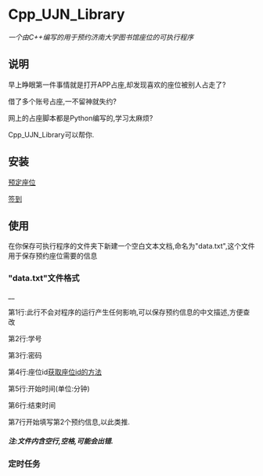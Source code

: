 # Cpp_UJN_Library

_一个由C++编写的用于预约济南大学图书馆座位的可执行程序_

## 说明

早上睁眼第一件事情就是打开APP占座,却发现喜欢的座位被别人占走了?

借了多个账号占座,一不留神就失约?

网上的占座脚本都是Python编写的,学习太麻烦?

Cpp_UJN_Library可以帮你.

## 安装

[预定座位](https://raw.githubusercontent.com/cym2018/Cpp_UJN_Library/master/app/library.exe)

[签到](https://raw.githubusercontent.com/cym2018/Cpp_UJN_Library/master/app/checkin.exe)

## 使用

在你保存可执行程序的文件夹下新建一个空白文本文档,命名为"data.txt",这个文件用于保存预约座位需要的信息

### "data.txt"文件格式
__

第1行:此行不会对程序的运行产生任何影响,可以保存预约信息的中文描述,方便查改

第2行:学号

第3行:密码

第4行:座位id[获取座位id的方法]()

第5行:开始时间(单位:分钟)

第6行:结束时间

第7行开始填写第2个预约信息,以此类推.

##### 注:文件内含空行,空格,可能会出错.

### 定时任务






